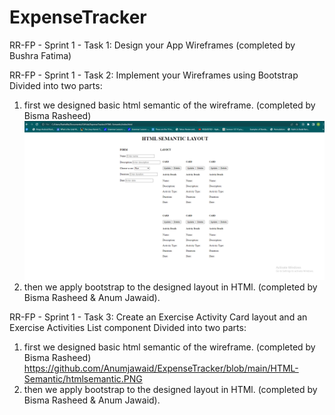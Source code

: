 # ExpenseTracker
RR-FP - Sprint 1 - Task 1: Design your App Wireframes (completed by Bushra Fatima)

RR-FP - Sprint 1 - Task 2: Implement your Wireframes using Bootstrap 
Divided into two parts:
1. first we designed basic html semantic of the wireframe. (completed by Bisma Rasheed)
![alt text](https://github.com/Anumjawaid/ExpenseTracker/blob/main/HTML-Semantic/htmlsemantic.PNG)
2. then we apply bootstrap to the designed layout in HTMl. (completed by Bisma Rasheed & Anum Jawaid).

RR-FP - Sprint 1 - Task 3: Create an Exercise Activity Card layout and an Exercise Activities List component
Divided into two parts:
1. first we designed basic html semantic of the wireframe. (completed by Bisma Rasheed)
https://github.com/Anumjawaid/ExpenseTracker/blob/main/HTML-Semantic/htmlsemantic.PNG
2. then we apply bootstrap to the designed layout in HTMl. (completed by Bisma Rasheed & Anum Jawaid).
